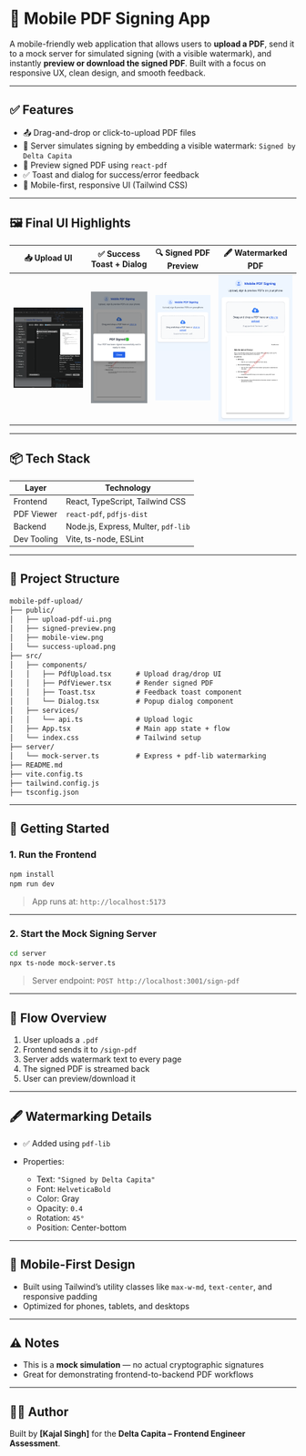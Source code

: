# 📄 Mobile PDF Signing App

A mobile-friendly web application that allows users to **upload a PDF**, send it to a mock server for simulated signing (with a visible watermark), and instantly **preview or download the signed PDF**.
Built with a focus on responsive UX, clean design, and smooth feedback.

---

## ✅ Features

* 📤 Drag-and-drop or click-to-upload PDF files
* 🔐 Server simulates signing by embedding a visible watermark: `Signed by Delta Capita`
* 👀 Preview signed PDF using `react-pdf`
* ✅ Toast and dialog for success/error feedback
* 📱 Mobile-first, responsive UI (Tailwind CSS)

---

## 🖼️ Final UI Highlights

| 📥 Upload UI                             | ✅ Success Toast + Dialog                      | 🔍 Signed PDF Preview                    | 🖋️ Watermarked PDF                            |
| ---------------------------------------- | --------------------------------------------- | ---------------------------------------- | ---------------------------------------------- |
| ![Upload UI](./public/upload-pdf-ui.png) | ![Success Toast](./public/success-upload.png) | ![Preview PDF](./public/mobile-view.png) | ![Signed Preview](./public/signed-preview.png) |

---

## 📦 Tech Stack

| Layer       | Technology                          |
| ----------- | ----------------------------------- |
| Frontend    | React, TypeScript, Tailwind CSS     |
| PDF Viewer  | `react-pdf`, `pdfjs-dist`           |
| Backend     | Node.js, Express, Multer, `pdf-lib` |
| Dev Tooling | Vite, ts-node, ESLint               |

---

## 🧱 Project Structure

```
mobile-pdf-upload/
├── public/
│   ├── upload-pdf-ui.png
│   ├── signed-preview.png
│   ├── mobile-view.png
│   └── success-upload.png
├── src/
│   ├── components/
│   │   ├── PdfUpload.tsx      # Upload drag/drop UI
│   │   ├── PdfViewer.tsx      # Render signed PDF
│   │   ├── Toast.tsx          # Feedback toast component
│   │   └── Dialog.tsx         # Popup dialog component
│   ├── services/
│   │   └── api.ts             # Upload logic
│   ├── App.tsx                # Main app state + flow
│   └── index.css              # Tailwind setup
├── server/
│   └── mock-server.ts         # Express + pdf-lib watermarking
├── README.md
├── vite.config.ts
├── tailwind.config.js
├── tsconfig.json
```

---

## 🚀 Getting Started

### 1. Run the Frontend

```bash
npm install
npm run dev
```

> App runs at: `http://localhost:5173`

---

### 2. Start the Mock Signing Server

```bash
cd server
npx ts-node mock-server.ts
```

> Server endpoint: `POST http://localhost:3001/sign-pdf`

---

## 🧪 Flow Overview

1. User uploads a `.pdf`
2. Frontend sends it to `/sign-pdf`
3. Server adds watermark text to every page
4. The signed PDF is streamed back
5. User can preview/download it

---

## 🖋️ Watermarking Details

* ✅ Added using `pdf-lib`
* Properties:

  * Text: `"Signed by Delta Capita"`
  * Font: `HelveticaBold`
  * Color: Gray
  * Opacity: `0.4`
  * Rotation: `45°`
  * Position: Center-bottom

---

## 📱 Mobile-First Design

* Built using Tailwind’s utility classes like `max-w-md`, `text-center`, and responsive padding
* Optimized for phones, tablets, and desktops

---

## ⚠️ Notes

* This is a **mock simulation** — no actual cryptographic signatures
* Great for demonstrating frontend-to-backend PDF workflows

---

## 👨‍💻 Author

Built by **\[Kajal Singh]** for the **Delta Capita – Frontend Engineer Assessment**.

